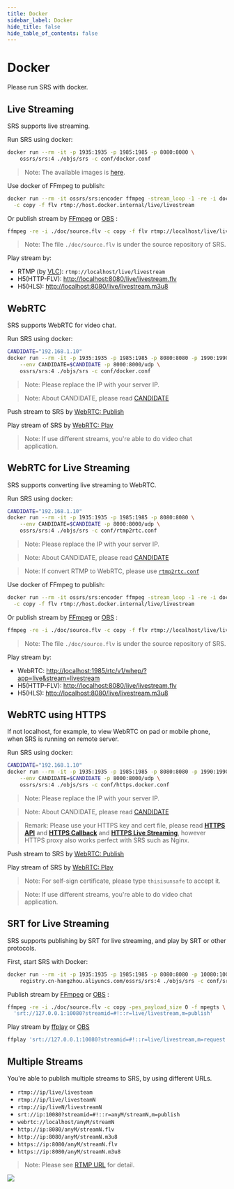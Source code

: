 ```yaml
---
title: Docker
sidebar_label: Docker
hide_title: false
hide_table_of_contents: false
---
```


# Docker

Please run SRS with docker. 

## Live Streaming

SRS supports live streaming. 

Run SRS using docker:

```bash
docker run --rm -it -p 1935:1935 -p 1985:1985 -p 8080:8080 \
    ossrs/srs:4 ./objs/srs -c conf/docker.conf
```

> Note: The available images is [here](https://hub.docker.com/r/ossrs/srs/tags).

Use docker of FFmpeg to publish:

```bash
docker run --rm -it ossrs/srs:encoder ffmpeg -stream_loop -1 -re -i doc/source.flv \
  -c copy -f flv rtmp://host.docker.internal/live/livestream
```

Or publish stream by [FFmpeg](https://ffmpeg.org/download.html) or [OBS](https://obsproject.com/download) :

```bash
ffmpeg -re -i ./doc/source.flv -c copy -f flv rtmp://localhost/live/livestream
```

> Note: The file `./doc/source.flv` is under the source repository of SRS.

Play stream by:

* RTMP (by [VLC](https://www.videolan.org/)): `rtmp://localhost/live/livestream`
* H5(HTTP-FLV): [http://localhost:8080/live/livestream.flv](http://localhost:8080/players/srs_player.html?autostart=true&stream=livestream.flv&port=8080&schema=http)
* H5(HLS): [http://localhost:8080/live/livestream.m3u8](http://localhost:8080/players/srs_player.html?autostart=true&stream=livestream.m3u8&port=8080&schema=http)

## WebRTC

SRS supports WebRTC for video chat. 

Run SRS using docker:

```bash
CANDIDATE="192.168.1.10"
docker run --rm -it -p 1935:1935 -p 1985:1985 -p 8080:8080 -p 1990:1990 -p 8088:8088 \
    --env CANDIDATE=$CANDIDATE -p 8000:8000/udp \
    ossrs/srs:4 ./objs/srs -c conf/docker.conf
```

> Note: Please replace the IP with your server IP.

> Note: About CANDIDATE, please read [CANDIDATE](./webrtc.md#config-candidate)

Push stream to SRS by [WebRTC: Publish](http://localhost:8080/players/rtc_publisher.html?autostart=true&stream=livestream&port=8080&schema=http)

Play stream of SRS by [WebRTC: Play](http://localhost:8080/players/rtc_player.html?autostart=true&stream=livestream&schema=http)

> Note: If use different streams, you're able to do video chat application.

## WebRTC for Live Streaming

SRS supports converting live streaming to WebRTC. 

Run SRS using docker:

```bash
CANDIDATE="192.168.1.10"
docker run --rm -it -p 1935:1935 -p 1985:1985 -p 8080:8080 \
    --env CANDIDATE=$CANDIDATE -p 8000:8000/udp \
    ossrs/srs:4 ./objs/srs -c conf/rtmp2rtc.conf
```

> Note: Please replace the IP with your server IP.

> Note: About CANDIDATE, please read [CANDIDATE](./webrtc.md#config-candidate)

> Note: If convert RTMP to WebRTC, please use [`rtmp2rtc.conf`](https://github.com/ossrs/srs/issues/2728#rtmp2rtc-en-guide)

Use docker of FFmpeg to publish:

```bash
docker run --rm -it ossrs/srs:encoder ffmpeg -stream_loop -1 -re -i doc/source.flv \
  -c copy -f flv rtmp://host.docker.internal/live/livestream
```

Or publish stream by [FFmpeg](https://ffmpeg.org/download.html) or [OBS](https://obsproject.com/download) :

```bash
ffmpeg -re -i ./doc/source.flv -c copy -f flv rtmp://localhost/live/livestream
```

> Note: The file `./doc/source.flv` is under the source repository of SRS.

Play stream by:

* WebRTC: [http://localhost:1985/rtc/v1/whep/?app=live&stream=livestream](http://localhost:8080/players/whep.html?autostart=true)
* H5(HTTP-FLV): [http://localhost:8080/live/livestream.flv](http://localhost:8080/players/srs_player.html?autostart=true&stream=livestream.flv&port=8080&schema=http)
* H5(HLS): [http://localhost:8080/live/livestream.m3u8](http://localhost:8080/players/srs_player.html?autostart=true&stream=livestream.m3u8&port=8080&schema=http)

## WebRTC using HTTPS

If not localhost, for example, to view WebRTC on pad or mobile phone, when SRS is running on remote server. 

Run SRS using docker:

```bash
CANDIDATE="192.168.1.10"
docker run --rm -it -p 1935:1935 -p 1985:1985 -p 8080:8080 -p 1990:1990 -p 8088:8088 \
    --env CANDIDATE=$CANDIDATE -p 8000:8000/udp \
    ossrs/srs:4 ./objs/srs -c conf/https.docker.conf
```

> Note: Please replace the IP with your server IP.

> Note: About CANDIDATE, please read [CANDIDATE](./webrtc.md#config-candidate)

> Remark: Please use your HTTPS key and cert file, please read
> **[HTTPS API](./http-api.md#https-api)**
> and **[HTTPS Callback](./http-callback.md#https-callback)**
> and **[HTTPS Live Streaming](./delivery-http-flv.md#https-flv-live-stream)**,
> however HTTPS proxy also works perfect with SRS such as Nginx.

Push stream to SRS by [WebRTC: Publish](https://192.168.3.82:8088/players/rtc_publisher.html?autostart=true&stream=livestream&api=1990&schema=https)

Play stream of SRS by [WebRTC: Play](https://192.168.3.82:8088/players/rtc_player.html?autostart=true&stream=livestream&api=1990&schema=https)

> Note: For self-sign certificate, please type `thisisunsafe` to accept it.

> Note: If use different streams, you're able to do video chat application.

## SRT for Live Streaming

SRS supports publishing by SRT for live streaming, and play by SRT or other protocols.

First, start SRS with Docker:

```bash
docker run --rm -it -p 1935:1935 -p 1985:1985 -p 8080:8080 -p 10080:10080/udp \
    registry.cn-hangzhou.aliyuncs.com/ossrs/srs:4 ./objs/srs -c conf/srt.conf
```

Publish stream by [FFmpeg](https://ffmpeg.org/download.html) or [OBS](https://obsproject.com/download) :

```bash
ffmpeg -re -i ./doc/source.flv -c copy -pes_payload_size 0 -f mpegts \
  'srt://127.0.0.1:10080?streamid=#!::r=live/livestream,m=publish'
```

Play stream by [ffplay](https://ffmpeg.org/download.html) or [OBS](https://obsproject.com/download)

```bash
ffplay 'srt://127.0.0.1:10080?streamid=#!::r=live/livestream,m=request'
```

## Multiple Streams

You're able to publish multiple streams to SRS, by using different URLs.

* `rtmp://ip/live/livesteam`
* `rtmp://ip/live/livesteamN`
* `rtmp://ip/liveN/livestreamN`
* `srt://ip:10080?streamid=#!::r=anyM/streamN,m=publish`
* `webrtc://localhost/anyM/streamN`
* `http://ip:8080/anyM/streamN.flv`
* `http://ip:8080/anyM/streamN.m3u8`
* `https://ip:8080/anyM/streamN.flv`
* `https://ip:8080/anyM/streamN.m3u8`

> Note: Please see [RTMP URL](./rtmp-url-vhost.md) for detail.

![](https://ossrs.net/gif/v1/sls.gif?site=ossrs.io&path=/lts/doc/en/v4/getting-started)


